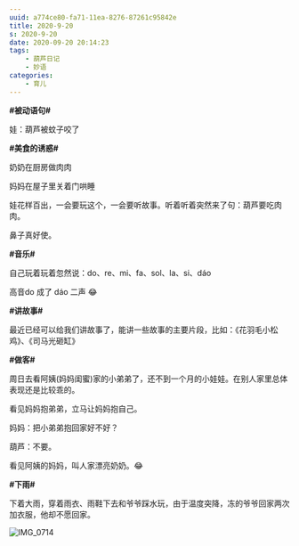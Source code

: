 ```yaml
---
uuid: a774ce80-fa71-11ea-8276-87261c95842e
title: 2020-9-20
s: 2020-9-20
date: 2020-09-20 20:14:23
tags:
	- 葫芦日记
	- 妙语
categories:
	- 育儿
---
```




**\#被动语句\#**

娃：葫芦被蚊子咬了



**\#美食的诱惑\#**

奶奶在厨房做肉肉

妈妈在屋子里关着门哄睡

娃花样百出，一会要玩这个，一会要听故事。听着听着突然来了句：葫芦要吃肉肉。

鼻子真好使。

<!-- more -->



**\#音乐\#**

自己玩着玩着忽然说：do、re、mi、fa、sol、la、si、dáo

高音do 成了 dáo 二声 😂



**\#讲故事\#**

最近已经可以给我们讲故事了，能讲一些故事的主要片段，比如：《花羽毛小松鸡》、《司马光砸缸》



**\#做客\#**

周日去看阿姨(妈妈闺蜜)家的小弟弟了，还不到一个月的小娃娃。在别人家里总体表现还是比较乖的。



看见妈妈抱弟弟，立马让妈妈抱自己。

妈妈：把小弟弟抱回家好不好？

葫芦：不要。

看见阿姨的妈妈，叫人家漂亮奶奶。😂



**\#下雨\#**

下着大雨，穿着雨衣、雨鞋下去和爷爷踩水玩，由于温度突降，冻的爷爷回家两次加衣服，他却不愿回家。



![IMG_0714](https://blog-assets.liupei.xin/assets/2020-9-20/IMG_0714.jpg-public)

